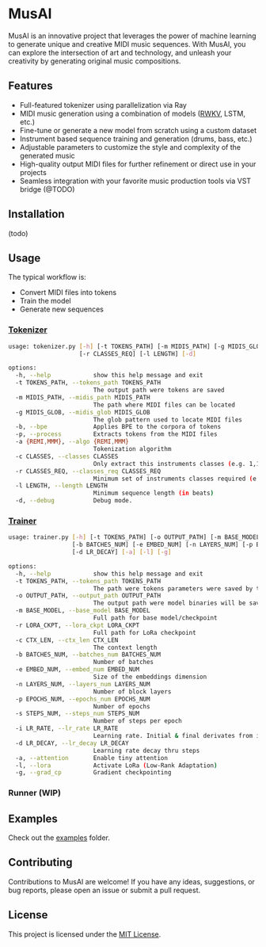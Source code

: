 # MusAI

MusAI is an innovative project that leverages the power of machine learning to generate unique and creative MIDI music sequences. With MusAI, you can explore the intersection of art and technology, and unleash your creativity by generating original music compositions.

## Features

- Full-featured tokenizer using parallelization via Ray
- MIDI music generation using a combination of models ([RWKV](https://github.com/BlinkDL/RWKV-LM), LSTM, etc.)
- Fine-tune or generate a new model from scratch using a custom dataset 
- Instrument based sequence training and generation (drums, bass, etc.)
- Adjustable parameters to customize the style and complexity of the generated music
- High-quality output MIDI files for further refinement or direct use in your projects
- Seamless integration with your favorite music production tools via VST bridge (@TODO)

## Installation

(todo)

## Usage

The typical workflow is:

- Convert MIDI files into tokens
- Train the model
- Generate new sequences

### [Tokenizer](src/tools/tokenizer.py)

```sh
usage: tokenizer.py [-h] [-t TOKENS_PATH] [-m MIDIS_PATH] [-g MIDIS_GLOB] [-b] [-p] [-a {REMI,MMM}] [-c CLASSES]
                    [-r CLASSES_REQ] [-l LENGTH] [-d]

options:
  -h, --help            show this help message and exit
  -t TOKENS_PATH, --tokens_path TOKENS_PATH
                        The output path were tokens are saved
  -m MIDIS_PATH, --midis_path MIDIS_PATH
                        The path where MIDI files can be located
  -g MIDIS_GLOB, --midis_glob MIDIS_GLOB
                        The glob pattern used to locate MIDI files
  -b, --bpe             Applies BPE to the corpora of tokens
  -p, --process         Extracts tokens from the MIDI files
  -a {REMI,MMM}, --algo {REMI,MMM}
                        Tokenization algorithm
  -c CLASSES, --classes CLASSES
                        Only extract this instruments classes (e.g. 1,14,16,3,4,10,11)
  -r CLASSES_REQ, --classes_req CLASSES_REQ
                        Minimum set of instruments classes required (e.g. 1,14,16)
  -l LENGTH, --length LENGTH
                        Minimum sequence length (in beats)
  -d, --debug           Debug mode.

```

### [Trainer](src/tools/trainer.py)

```sh
usage: trainer.py [-h] [-t TOKENS_PATH] [-o OUTPUT_PATH] [-m BASE_MODEL] [-r LORA_CKPT] [-c CTX_LEN]
                  [-b BATCHES_NUM] [-e EMBED_NUM] [-n LAYERS_NUM] [-p EPOCHS_NUM] [-s STEPS_NUM] [-i LR_RATE]
                  [-d LR_DECAY] [-a] [-l] [-g]

options:
  -h, --help            show this help message and exit
  -t TOKENS_PATH, --tokens_path TOKENS_PATH
                        The path were tokens parameters were saved by the tokenizer
  -o OUTPUT_PATH, --output_path OUTPUT_PATH
                        The output path were model binaries will be saved
  -m BASE_MODEL, --base_model BASE_MODEL
                        Full path for base model/checkpoint
  -r LORA_CKPT, --lora_ckpt LORA_CKPT
                        Full path for LoRa checkpoint
  -c CTX_LEN, --ctx_len CTX_LEN
                        The context length
  -b BATCHES_NUM, --batches_num BATCHES_NUM
                        Number of batches
  -e EMBED_NUM, --embed_num EMBED_NUM
                        Size of the embeddings dimension
  -n LAYERS_NUM, --layers_num LAYERS_NUM
                        Number of block layers
  -p EPOCHS_NUM, --epochs_num EPOCHS_NUM
                        Number of epochs
  -s STEPS_NUM, --steps_num STEPS_NUM
                        Number of steps per epoch
  -i LR_RATE, --lr_rate LR_RATE
                        Learning rate. Initial & final derivates from it.
  -d LR_DECAY, --lr_decay LR_DECAY
                        Learning rate decay thru steps
  -a, --attention       Enable tiny attention
  -l, --lora            Activate LoRa (Low-Rank Adaptation)
  -g, --grad_cp         Gradient checkpointing

```

### Runner (WIP)


## Examples

Check out the [examples](examples/) folder.

## Contributing

Contributions to MusAI are welcome! If you have any ideas, suggestions, or bug reports, please open an issue or submit a pull request.

## License

This project is licensed under the [MIT License](LICENSE).
